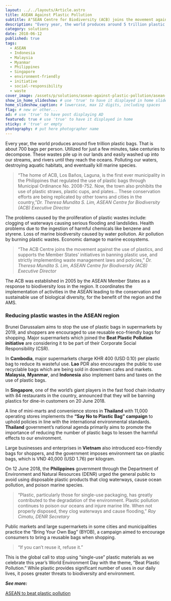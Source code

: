 ```yaml
---
layout: ../../layouts/Article.astro
title: ASEAN Against Plastic Pollution
subtitle: A"SEAN Centre for Biodiversity (ACB) joins the movement against the use of plastics, supports the initiatives in banning plastic use."
description: "Every year, the world produces around 5 trillion plastic bags. That is about 700 per person. Utilized for just a few minutes, take centuries to decompose."
category: solutions
date: 2018-06-12
published: true
tags:
  - ASEAN
  - Indonesia
  - Malaysia
  - Myanmar
  - Philippines
  - Singapore
  - environment-friendly
  - initiative
  - social-responsibility
  - waste
cover_image: /assets/p/solutions/asean-against-plastic-pollution/asean-against-plastic-pollution.jpg
show_in_home_slideshow: # use 'true' to have it displayed in home slideshow
home_slideshow_caption: # lowercase, max 12 digits, including spaces
flag: # new or other...
ad: # use 'true' to have post displaying AD
featured: true # use 'true' to have it displayed in home
sticky: # 'true' or empty
photography: # put here photographer name
---
```


Every year, the world produces around five trillion plastic bags. That is about 700 bags per person. Utilized for just a few minutes, take centuries to decompose. These wastes pile up in our lands and easily washed up into our streams, and rivers until they reach the oceans. Polluting our waters, destroying aquatic habitats, and eventually kill marine species.

> “The home of ACB, Los Baños, Laguna, is the first ever municipality in the Philippines that regulated the use of plastic bags through Municipal Ordinance No. 2008-752. Now, the town also prohibits the use of plastic straws, plastic cups, and plates... These conservation efforts are being replicated by other towns and cities in the country,”_Dr. Theresa Mundita S. Lim, ASEAN Centre for Biodiversity (ACB) Executive Director_

The problems caused by the proliferation of plastic wastes include: clogging of waterways causing serious flooding and landslides. Health problems due to the ingestion of harmful chemicals like benzene and styrene. Loss of marine biodiversity caused by water pollution. Air pollution by burning plastic wastes. Economic damage to marine ecosystems.

> “The ACB Centre joins the movement against the use of plastics, and supports the Member States’ initiatives in banning plastic use, and strictly implementing waste management laws and policies,” _Dr. Theresa Mundita S. Lim, ASEAN Centre for Biodiversity (ACB) Executive Director_

The ACB was established in 2005 by the ASEAN Member States as a response to biodiversity loss in the region. It coordinates the implementation of activities in the ASEAN leading to the conservation and sustainable use of biological diversity, for the benefit of the region and the AMS.

### Reducing plastic wastes in the ASEAN region

Brunei Darussalam aims to stop the use of plastic bags in supermarkets by 2019, and shoppers are encouraged to use reusable eco-friendly bags for shopping. Major supermarkets which joined the **Beat Plastic Pollution initiative** are considering it to be part of their Corporate Social Responsibility (CSR).

In **Cambodia**, major supermarkets charge KHR 400 (USD 0.10) per plastic bag to reduce its wasteful use. **Lao** PDR also encourages the public to use recyclable bags which are being sold in downtown cafes and markets. **Malaysia**, **Myanmar**, and **Indonesia** also implement bans and taxes on the use of plastic bags.

In **Singapore**, one of the world’s giant players in the fast food chain industry with 84 restaurants in the country, announced that they will be banning plastics for dine-in customers on 20 June 2018.

A line of mini-marts and convenience stores in **Thailand** with 11,000 operating stores implements the **“Say No to Plastic Bag” campaign** to uphold policies in line with the international environmental standards. **Thailand** government’s national agenda primarily aims to promote the importance of reducing the number of plastic bags to lessen the harmful effects to our environment.

Large businesses and enterprises in **Vietnam** also introduced eco-friendly bags for shoppers, and the government imposes environment tax on plastic bags, which is VND 40,000 (USD 1.76) per kilogram.

On 12 June 2018, the **Philippines** government through the Department of Environment and Natural Resources (DENR) urged the general public to avoid using disposable plastic products that clog waterways, cause ocean pollution, and poison marine species.

> “Plastic, particularly those for single-use packaging, has greatly contributed to the degradation of the environment. Plastic pollution continues to poison our oceans and injure marine life. When not properly disposed, they clog waterways and cause flooding,” _Roy Cimatu, DENR Secretary_

Public markets and large supermarkets in some cities and municipalities practice the “Bring Your Own Bag” (BYOB), a campaign aimed to encourage consumers to bring a reusable bags when shopping.

> “If you can’t reuse it, refuse it.”

This is the global call to stop using “single-use” plastic materials as we celebrate this year’s World Environment Day with the theme, “Beat Plastic Pollution.” While plastic provides significant number of uses in our daily lives, it poses greater threats to biodiversity and environment.

**_See more:_**

[ASEAN to beat plastic pollution ](http://aseanbiodiversity.org/2018/06/27/asean-joins-movement-to-beat-plastic-pollution/)
